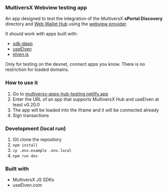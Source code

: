 ### MultiversX Webview testing app

An app designed to test the integration of the MultiversX **xPortal Discovery** directory and [Web Wallet Hub](https://wallet.multiversx.com/hub) using the [webview provider](https://github.com/multiversx/mx-sdk-js-webview-provider/tree/main).

It should work with apps built with:
- [sdk-dapp](https://github.com/multiversx/mx-sdk-dapp)
- [useElven](https://www.useelven.com)
- [elven.js](https://www.elvenjs.com)

Only for testing on the devnet, connect apps you know. There is no restriction for loaded domains.

### How to use it

1. Go to [multiversx-apps-hub-testing.netlify.app](https://multiversx-apps-hub-testing.netlify.app)
2. Enter the URL of an app that supports MultiversX Hub and useElven at least v0.20.0
3. The app will be loaded into the iframe and it will be connected already
4. Sign transactions

### Development (local run)

1. Git clone the repository
2. `npm install`
3. `cp .env.example .env.local`
4. `npm run dev`

### Built with

- MultiversX JS SDKs
- useElven.com
